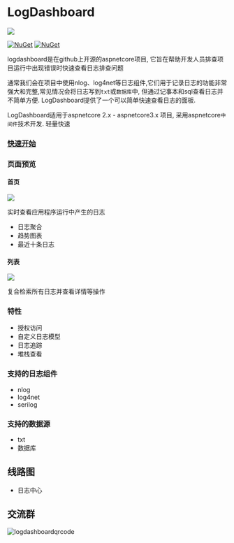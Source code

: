 # LogDashboard

![](https://blobscdn.gitbook.com/v0/b/gitbook-28427.appspot.com/o/assets%2F-LVN1HYgo-k1Fbhi8zVY%2F-LuXVi0e8IztQlB2CZ7M%2F-LuXVw5g8qiMEmJiMBTg%2Fimage.png?alt=media&token=8285b592-f36a-443b-a3ac-da686488fe8e)

 [![NuGet](https://camo.githubusercontent.com/bc8dec0292ca0c47891f945a1b635973c59944b0/68747470733a2f2f696d672e736869656c64732e696f2f6e756765742f762f4c6f6744617368626f6172642e737667)](https://www.nuget.org/packages/LogDashboard/) [![NuGet](https://camo.githubusercontent.com/b25e4e88cb2f008b50ba357d1de414277ea87018/68747470733a2f2f696d672e736869656c64732e696f2f6e756765742f64742f4c6f6744617368626f6172642e737667)](https://www.nuget.org/packages/LogDashboard/)

logdashboard是在github上开源的aspnetcore项目, 它旨在帮助开发人员排查项目运行中出现错误时快速查看日志排查问题

通常我们会在项目中使用nlog、log4net等日志组件,它们用于记录日志的功能非常强大和完整,常见情况会将日志写到`txt`或`数据库`中, 但通过记事本和sql查看日志并不简单方便. LogDashboard提供了一个可以简单快速查看日志的面板.

LogDashboard适用于aspnetcore 2.x - aspnetcore3.x 项目, 采用aspnetcore`中间件`技术开发. 轻量快速

### [快速开始](https://doc.logdashboard.net/ru-men/quickstart)

### 页面预览

#### 首页 <a id="esa_index_2"></a>

![](https://blobscdn.gitbook.com/v0/b/gitbook-28427.appspot.com/o/assets%2F-LVN1HYgo-k1Fbhi8zVY%2F-LuVw_UzlCi5nVCnBqjV%2F-LuVxUCqidH8V6C0nAmm%2Fimage.png?alt=media&token=490e4fa8-2c1a-470e-b008-98780f1f2f9b)

实时查看应用程序运行中产生的日志

* 日志聚合
* 趋势图表
* 最近十条日志

#### 列表

![](https://blobscdn.gitbook.com/v0/b/gitbook-28427.appspot.com/o/assets%2F-LVN1HYgo-k1Fbhi8zVY%2F-LuVw_UzlCi5nVCnBqjV%2F-LuVyq_ZFHzenIDg97Oz%2Fimage.png?alt=media&token=d66da484-12a3-44f9-abfd-f00a3586be03)

复合检索所有日志并查看详情等操作

### 特性

* 授权访问
* 自定义日志模型
* 日志追踪
* 堆栈查看

### 支持的日志组件

* nlog
* log4net
* serilog

### 支持的数据源

* txt
* 数据库

## 线路图

* 日志中心


## 交流群

![logdashboardqrcode](https://user-images.githubusercontent.com/16813853/51227366-df111580-198e-11e9-9e0c-f7b077e63fe7.png)
